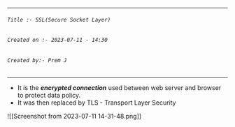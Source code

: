 
***
###### `Title :- SSL(Secure Socket Layer)`
###### `Created on :- 2023-07-11 - 14:30`
###### `Created by:- Prem J`
***
- It is the ***encrypted connection*** used between web server and browser to protect data policy.
- It was then replaced by TLS - Transport Layer Security

![[Screenshot from 2023-07-11 14-31-48.png]]
